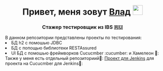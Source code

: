 <h1 align="center">Привет, меня зовут <a href="https://github.com/Vladislav-createpixel-Pavlov/My_IBS_project_.git" target="_blank">Влад</a> 
<img src="https://github.com/blackcater/blackcater/raw/main/images/Hi.gif" height="32"/></h1>
<h3 align="center">Стажер тестировщик из IBS 🇷🇺</h3>
В данном репозитории представлены проекты по тестирования:
<li>БД h2 с помошью JDBC</li>
<li>БД с попощью библиотеки RESTAssured</li> 
<li>UI БД с помошью фреймворков Cucucmber :cucumber: и Хамелеон 🦎:</li>
Также у меня есть отдельный репозиториий🔗: <a href = "https://github.com/Vladislav-createpixel-Pavlov/Allure_Cucumber.git" target="_blank">Проект для Jenkins</a> для проекта на Cucucmber для Jenkins👴:

